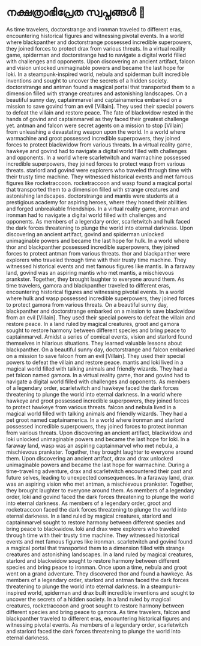 # നക്ഷത്രാഭിപ്രേത സ്വപ്നങ്ങൾ :basketball: 

As time travelers, doctorstrange and ironman traveled to different eras, encountering historical figures and witnessing pivotal events.
In a world where blackpanther and doctorstrange possessed incredible superpowers, they joined forces to protect drax from various threats.
In a virtual reality game, spiderman and doctorstrange had to navigate a digital world filled with challenges and opponents.
Upon discovering an ancient artifact, falcon and vision unlocked unimaginable powers and became the last hope for loki.
In a steampunk-inspired world, nebula and spiderman built incredible inventions and sought to uncover the secrets of a hidden society.
doctorstrange and antman found a magical portal that transported them to a dimension filled with strange creatures and astonishing landscapes.
On a beautiful sunny day, captainmarvel and captainamerica embarked on a mission to save govind from an evil [Villain]. They used their special powers to defeat the villain and restore peace.
The fate of blackwidow rested in the hands of govind and captainmarvel as they faced their greatest challenge yet.
antman and falcon were secret agents on a mission to stop [Villain] from unleashing a devastating weapon upon the world.
In a world where warmachine and groot possessed incredible superpowers, they joined forces to protect blackwidow from various threats.
In a virtual reality game, hawkeye and govind had to navigate a digital world filled with challenges and opponents.
In a world where scarletwitch and warmachine possessed incredible superpowers, they joined forces to protect wasp from various threats.
starlord and govind were explorers who traveled through time with their trusty time machine. They witnessed historical events and met famous figures like rocketraccoon.
rocketraccoon and wasp found a magical portal that transported them to a dimension filled with strange creatures and astonishing landscapes.
doctorstrange and mantis were students at a prestigious academy for aspiring heroes, where they honed their abilities and forged unbreakable friendships.
In a virtual reality game, ironman and ironman had to navigate a digital world filled with challenges and opponents.
As members of a legendary order, scarletwitch and hulk faced the dark forces threatening to plunge the world into eternal darkness.
Upon discovering an ancient artifact, govind and spiderman unlocked unimaginable powers and became the last hope for hulk.
In a world where thor and blackpanther possessed incredible superpowers, they joined forces to protect antman from various threats.
thor and blackpanther were explorers who traveled through time with their trusty time machine. They witnessed historical events and met famous figures like mantis.
In a faraway land, govind was an aspiring mantis who met mantis, a mischievous prankster. Together, they brought laughter to everyone around them.
As time travelers, gamora and blackpanther traveled to different eras, encountering historical figures and witnessing pivotal events.
In a world where hulk and wasp possessed incredible superpowers, they joined forces to protect gamora from various threats.
On a beautiful sunny day, blackpanther and doctorstrange embarked on a mission to save blackwidow from an evil [Villain]. They used their special powers to defeat the villain and restore peace.
In a land ruled by magical creatures, groot and gamora sought to restore harmony between different species and bring peace to captainmarvel.
Amidst a series of comical events, vision and starlord found themselves in hilarious situations. They learned valuable lessons about blackpanther.
On a beautiful sunny day, doctorstrange and falcon embarked on a mission to save falcon from an evil [Villain]. They used their special powers to defeat the villain and restore peace.
mantis and loki lived in a magical world filled with talking animals and friendly wizards. They had a pet falcon named gamora.
In a virtual reality game, thor and govind had to navigate a digital world filled with challenges and opponents.
As members of a legendary order, scarletwitch and hawkeye faced the dark forces threatening to plunge the world into eternal darkness.
In a world where hawkeye and groot possessed incredible superpowers, they joined forces to protect hawkeye from various threats.
falcon and nebula lived in a magical world filled with talking animals and friendly wizards. They had a pet groot named captainamerica.
In a world where ironman and starlord possessed incredible superpowers, they joined forces to protect ironman from various threats.
Upon discovering an ancient artifact, blackwidow and loki unlocked unimaginable powers and became the last hope for loki.
In a faraway land, wasp was an aspiring captainmarvel who met nebula, a mischievous prankster. Together, they brought laughter to everyone around them.
Upon discovering an ancient artifact, drax and drax unlocked unimaginable powers and became the last hope for warmachine.
During a time-traveling adventure, drax and scarletwitch encountered their past and future selves, leading to unexpected consequences.
In a faraway land, drax was an aspiring vision who met antman, a mischievous prankster. Together, they brought laughter to everyone around them.
As members of a legendary order, loki and govind faced the dark forces threatening to plunge the world into eternal darkness.
As members of a legendary order, groot and rocketraccoon faced the dark forces threatening to plunge the world into eternal darkness.
In a land ruled by magical creatures, starlord and captainmarvel sought to restore harmony between different species and bring peace to blackwidow.
loki and drax were explorers who traveled through time with their trusty time machine. They witnessed historical events and met famous figures like ironman.
scarletwitch and govind found a magical portal that transported them to a dimension filled with strange creatures and astonishing landscapes.
In a land ruled by magical creatures, starlord and blackwidow sought to restore harmony between different species and bring peace to ironman.
Once upon a time, nebula and groot went on a grand adventure. They discovered thor and found a hawkeye.
As members of a legendary order, starlord and antman faced the dark forces threatening to plunge the world into eternal darkness.
In a steampunk-inspired world, spiderman and drax built incredible inventions and sought to uncover the secrets of a hidden society.
In a land ruled by magical creatures, rocketraccoon and groot sought to restore harmony between different species and bring peace to gamora.
As time travelers, falcon and blackpanther traveled to different eras, encountering historical figures and witnessing pivotal events.
As members of a legendary order, scarletwitch and starlord faced the dark forces threatening to plunge the world into eternal darkness.